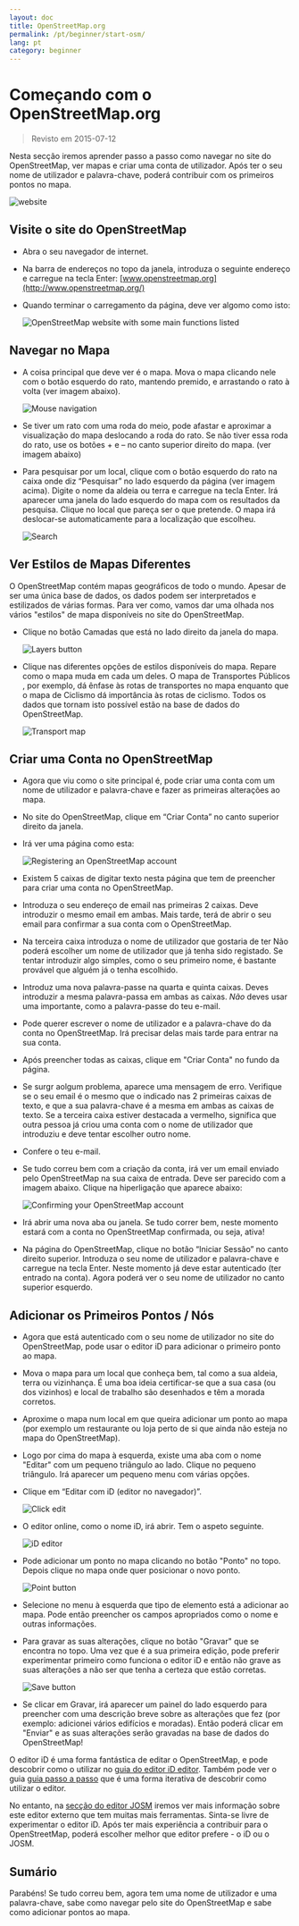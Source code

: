 ```yaml
---
layout: doc
title: OpenStreetMap.org
permalink: /pt/beginner/start-osm/
lang: pt
category: beginner
---
```


Começando com o OpenStreetMap.org
====================================

> Revisto em 2015-07-12  

Nesta secção iremos aprender passo a passo como navegar no site do OpenStreetMap, ver mapas e criar uma conta de utilizador. Após ter o seu nome de utilizador e palavra-chave, poderá contribuir com os primeiros pontos no mapa.

![website][]

Visite o site do OpenStreetMap
-------------------------------

-   Abra o seu navegador de internet.
-   Na barra de endereços no topo da janela, introduza o seguinte endereço e carregue na tecla Enter:
    [www.openstreetmap.org](http://www.openstreetmap.org/)
-   Quando terminar o carregamento da página, deve ver algomo como isto:

    ![OpenStreetMap website with some main functions listed][]

Navegar no Mapa
----------------

-   A coisa principal que deve ver é o mapa. Mova o mapa clicando nele com o botão esquerdo do rato, mantendo premido, e arrastando o rato à volta (ver imagem abaixo).

    ![Mouse navigation][]

-   Se tiver um rato com uma roda do meio, pode afastar e aproximar a visualização do mapa deslocando a roda do rato. Se não tiver essa roda do rato, use os botões + e – no canto superior direito do mapa. (ver imagem abaixo)
-   Para pesquisar por um local, clique com o botão esquerdo do rato na caixa onde diz “Pesquisar” no lado esquerdo da página (ver imagem acima). Digite o nome da aldeia ou terra e carregue na tecla Enter. Irá aparecer uma janela do lado esquerdo do mapa com os resultados da pesquisa. Clique no local que pareça ser o que pretende. O mapa irá deslocar-se automaticamente para a localização que escolheu.

    ![Search][]
   

Ver Estilos de Mapas Diferentes
------------------------

O OpenStreetMap contém mapas geográficos de todo o mundo. Apesar de ser uma única base de dados, os dados podem ser interpretados e estilizados de várias formas. Para ver como, vamos dar uma olhada nos vários "estilos" de mapa disponíveis no site do OpenStreetMap.

-   Clique no botão Camadas que está no lado direito da janela do mapa.

    ![Layers button][]

-   Clique nas diferentes opções de estilos disponíveis do mapa. Repare como o mapa muda em cada um deles. O mapa de Transportes Públicos , por exemplo, dá ênfase às rotas de transportes no mapa enquanto que o mapa de Ciclismo dá importância às rotas de ciclismo. Todos os dados que tornam isto possível estão na base de dados do OpenStreetMap.

    ![Transport map][]

Criar uma Conta no OpenStreetMap
-------------------------------

-   Agora que viu como o site principal é, pode criar uma conta com um nome de utilizador e palavra-chave e fazer as primeiras alterações ao mapa.
-   No site do OpenStreetMap, clique em “Criar Conta” no canto superior direito da janela.
-   Irá ver uma página como esta:

    ![Registering an OpenStreetMap account][]

-   Existem 5 caixas de digitar texto nesta página que tem de preencher para criar uma conta no OpenStreetMap.
-   Introduza o seu endereço de email nas primeiras 2 caixas. Deve introduzir o mesmo email em ambas. Mais tarde, terá de abrir o seu email para confirmar a sua conta com o OpenStreetMap.
-   Na terceira caixa introduza o nome de utilizador que gostaria de ter Não poderá escolher um nome de utilizador que já tenha sido registado. Se tentar introduzir algo simples, como o seu primeiro nome, é bastante provável que alguém já o tenha escolhido.
- Introduz uma nova palavra-passe na quarta e quinta caixas. Deves introduzir a mesma palavra-passa em ambas as caixas. *Não* deves usar uma importante, como a palavra-passe do teu e-mail.
-   Pode querer escrever o nome de utilizador e a palavra-chave do da conta no OpenStreetMap. Irá precisar delas mais tarde para entrar na sua conta.
-   Após preencher todas as caixas, clique em "Criar Conta" no fundo da página.
-   Se surgr aolgum problema, aparece uma mensagem de erro. Verifique se o seu email é o mesmo que o indicado nas 2 primeiras caixas de texto, e que a sua palavra-chave é a mesma em ambas as caixas de texto. Se a terceira caixa estiver destacada a vermelho, significa que outra pessoa já criou uma conta com o nome de utilizador que introduziu e deve tentar escolher outro nome.
- Confere o teu e-mail.
-   Se tudo correu bem com a criação da conta, irá ver um email enviado pelo OpenStreetMap na sua caixa de entrada. Deve ser parecido com a imagem abaixo. Clique na hiperligação que aparece abaixo:

    ![Confirming your OpenStreetMap account][]

-   Irá abrir uma nova aba ou janela. Se tudo correr bem, neste momento estará com a conta no OpenStreetMap confirmada, ou seja, ativa!
-  Na página do OpenStreetMap, clique no botão “Iniciar Sessão” no canto direito superior. Introduza o seu nome de utilizador e palavra-chave e carregue na tecla Enter. Neste momento já deve estar autenticado (ter entrado na conta). Agora poderá ver o seu nome de utilizador no canto superior esquerdo.

Adicionar os Primeiros Pontos / Nós
------------------------

-   Agora que está autenticado com o seu nome de utilizador no site do OpenStreetMap, pode usar o editor iD para adicionar o primeiro ponto ao mapa.
-   Mova o mapa para um local que conheça bem, tal como a sua aldeia, terra ou vizinhança. É uma boa ideia certificar-se que a sua casa (ou dos vizinhos) e local de trabalho são desenhados e têm a morada corretos. 
-   Aproxime o mapa num local em que queira adicionar um ponto ao mapa (por exemplo um restaurante ou loja perto de si que ainda não esteja no mapa do OpenStreetMap).
-   Logo por cima do mapa à esquerda, existe uma aba com o nome "Editar" com um pequeno triângulo ao lado. Clique no pequeno triângulo. Irá aparecer um pequeno menu com várias opções.
-   Clique em “Editar com iD (editor no navegador)”.

    ![Click edit][]

-   O editor online, como o nome iD, irá abrir. Tem o aspeto seguinte.

    ![iD editor][]

-   Pode adicionar um ponto no mapa clicando no botão "Ponto" no topo. Depois clique no mapa onde quer posicionar o novo ponto.

    ![Point button][]    

-   Selecione no menu à esquerda que tipo de elemento está a adicionar ao mapa. Pode então preencher os campos apropriados como o nome e outras informações.
-   Para gravar as suas alterações, clique no botão "Gravar" que se encontra no topo. Uma vez que é a sua primeira edição, pode preferir experimentar primeiro como funciona o editor iD e então não grave as suas alterações a não ser que tenha a certeza que estão corretas.

    ![Save button][]    

-   Se clicar em Gravar, irá aparecer um painel do lado esquerdo para preencher com uma descrição breve sobre as alterações que fez (por exemplo: adicionei vários edifícios e moradas). Então poderá clicar em "Enviar" e as suas alterações serão gravadas na base de dados do OpenStreetMap!


O editor iD é uma forma fantástica de editar o OpenStreetMap, e pode descobrir como o utilizar no [guia do editor iD editor](/pt/beginner/id-editor/).  Também pode ver o guia [guia passo a passo](http://www.openstreetmap.org/edit?editor=id#walkthrough=true) que é uma forma iterativa de descobrir como utilizar o editor.

No entanto, na [secção do editor JOSM](/pt/josm/) iremos ver mais informação sobre este editor externo que tem muitas mais ferramentas. Sinta-se livre de experimentar o editor iD. Após ter mais experiência a contribuir para o OpenStreetMap, poderá escolher melhor que editor prefere - o iD ou o JOSM.

Sumário
-------

Parabéns! Se tudo correu bem, agora tem uma nome de utilizador e uma palavra-chave, sabe como navegar pelo site do OpenStreetMap e sabe como adicionar pontos ao mapa.



[website]: /images/beginner/start-osm_website.png
[OpenStreetMap website with some main functions listed]: /images/beginner/osm-website-main-functions.png
[Mouse navigation]: /images/beginner/mouse-navigation.png
[Search]: /images/beginner/search.png
[Layers button]: /images/beginner/layers.png
[Transport map]: /images/beginner/transport-map.png
[Registering an OpenStreetMap account]: /images/beginner/registering-account.png
[Confirming your OpenStreetMap account]: /images/beginner/confirming-account.png
[Click edit]: /images/beginner/click-edit.png
[iD editor]: /images/beginner/id-editor.png
[Point button]: /images/beginner/point-button.png
[Save button]: /images/beginner/save-button.png